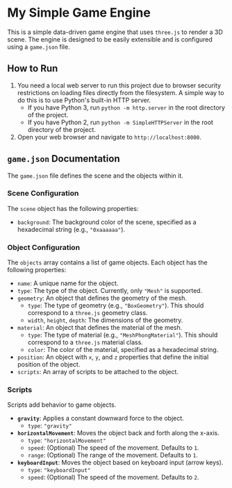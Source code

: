 # My Simple Game Engine

This is a simple data-driven game engine that uses `three.js` to render a 3D scene. The engine is designed to be easily extensible and is configured using a `game.json` file.

## How to Run

1.  You need a local web server to run this project due to browser security restrictions on loading files directly from the filesystem. A simple way to do this is to use Python's built-in HTTP server.
    *   If you have Python 3, run `python -m http.server` in the root directory of the project.
    *   If you have Python 2, run `python -m SimpleHTTPServer` in the root directory of the project.
2.  Open your web browser and navigate to `http://localhost:8000`.

## `game.json` Documentation

The `game.json` file defines the scene and the objects within it.

### Scene Configuration

The `scene` object has the following properties:

*   `background`: The background color of the scene, specified as a hexadecimal string (e.g., `"0xaaaaaa"`).

### Object Configuration

The `objects` array contains a list of game objects. Each object has the following properties:

*   `name`: A unique name for the object.
*   `type`: The type of the object. Currently, only `"Mesh"` is supported.
*   `geometry`: An object that defines the geometry of the mesh.
    *   `type`: The type of geometry (e.g., `"BoxGeometry"`). This should correspond to a `three.js` geometry class.
    *   `width`, `height`, `depth`: The dimensions of the geometry.
*   `material`: An object that defines the material of the mesh.
    *   `type`: The type of material (e.g., `"MeshPhongMaterial"`). This should correspond to a `three.js` material class.
    *   `color`: The color of the material, specified as a hexadecimal string.
*   `position`: An object with `x`, `y`, and `z` properties that define the initial position of the object.
*   `scripts`: An array of scripts to be attached to the object.

### Scripts

Scripts add behavior to game objects.

*   **`gravity`**: Applies a constant downward force to the object.
    *   `type`: `"gravity"`
*   **`horizontalMovement`**: Moves the object back and forth along the x-axis.
    *   `type`: `"horizontalMovement"`
    *   `speed`: (Optional) The speed of the movement. Defaults to `1`.
    *   `range`: (Optional) The range of the movement. Defaults to `1`.
*   **`keyboardInput`**: Moves the object based on keyboard input (arrow keys).
    *   `type`: `"keyboardInput"`
    *   `speed`: (Optional) The speed of the movement. Defaults to `2`.